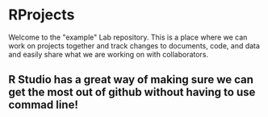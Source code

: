 # RProjects
Welcome to the "example" Lab repository. This is a place where we can work on projects together and track changes to documents, code, and data and easily share what we are working on with collaborators.

## R Studio has a great way of making sure we can get the most out of github without having to use commad line!
